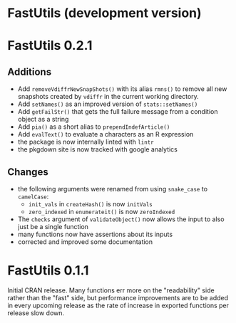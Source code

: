 # FastUtils (development version)

# FastUtils 0.2.1

## Additions

- Add `removeVdiffrNewSnapShots()` with its alias `rmns()` to remove all new snapshots created by `vdiffr` in the current working directory.
- Add `setNames()` as an improved version of `stats::setNames()`
- Add `getFailStr()` that gets the full failure message from a condition object as a string
- Add `pia()` as a short alias to `prependIndefArticle()`
- Add `evalText()` to evaluate a characters as an R expression
- the package is now internally linted with `lintr`
- the pkgdown site is now tracked with google analytics

## Changes

- the following arguments were renamed from using `snake_case` to `camelCase`:
    - `init_vals` in `createHash()` is now `initVals`
    - `zero_indexed` in `enumerateit()` is now `zeroIndexed`
- The `checks` argument of `validateObject()` now allows the input to also just be a single function
- many functions now have assertions about its inputs
- corrected and improved some documentation

# FastUtils 0.1.1

Initial CRAN release. Many functions err more on the "readability" side rather than the "fast" side, but performance improvements are to be added in every upcoming release as the rate of increase in exported functions per release slow down.
